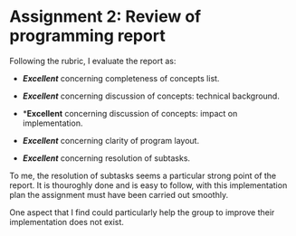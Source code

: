 # Assignment 2: Review of programming report

Following the rubric, I evaluate the report as:

- ***Excellent***
  concerning completeness of concepts list.

- ***Excellent***
  concerning discussion of concepts: technical background.

- ***Excellent**
  concerning discussion of concepts: impact on implementation.

- ***Excellent***
  concerning clarity of program layout.

- ***Excellent***
  concerning resolution of subtasks.

To me, the resolution of subtasks seems a particular strong point of the report. It is thouroghly 
done and is easy to follow, with this implementation plan the assignment must have been carried out smoothly.

One aspect that I find could particularly help the group to improve their
implementation does not exist.
